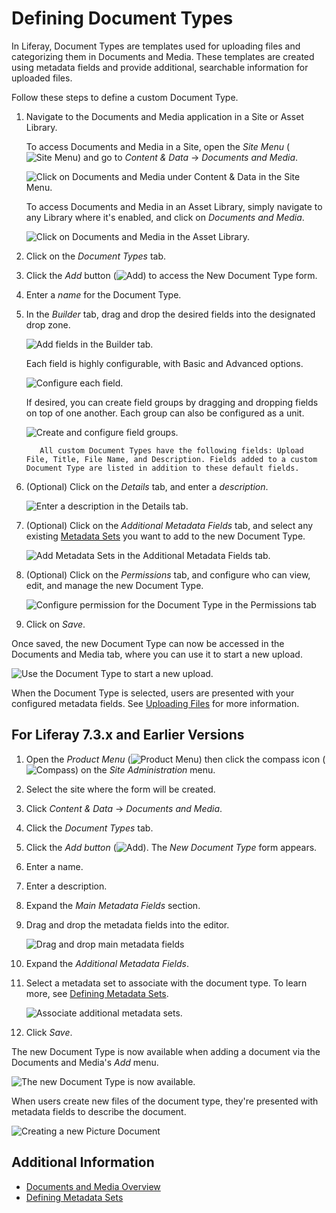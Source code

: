 # Defining Document Types

In Liferay, Document Types are templates used for uploading files and categorizing them in Documents and Media. These templates are created using metadata fields and provide additional, searchable information for uploaded files.

Follow these steps to define a custom Document Type.

1. Navigate to the Documents and Media application in a Site or Asset Library.

   To access Documents and Media in a Site, open the *Site Menu* (![Site Menu](../../../../images/icon-product-menu.png)) and go to *Content & Data* &rarr; *Documents and Media*.

   ![Click on Documents and Media under Content & Data in the Site Menu.](./defining-document-types/images/01.png)

   To access Documents and Media in an Asset Library, simply navigate to any Library where it's enabled, and click on *Documents and Media*.

   ![Click on Documents and Media in the Asset Library.](./defining-document-types/images/02.png)

1. Click on the *Document Types* tab.

1. Click the *Add* button (![Add](../../../../images/icon-add.png)) to access the New Document Type form.

1. Enter a *name* for the Document Type.

1. In the *Builder* tab, drag and drop the desired fields into the designated drop zone.

   ![Add fields in the Builder tab.](./defining-document-types/images/03.png)

   Each field is highly configurable, with Basic and Advanced options.

   ![Configure each field.](./defining-document-types/images/04.png)

   If desired, you can create field groups by dragging and dropping fields on top of one another. Each group can also be configured as a unit.

   ![Create and configure field groups.](./defining-document-types/images/05.png)

   ```note::
      All custom Document Types have the following fields: Upload File, Title, File Name, and Description. Fields added to a custom Document Type are listed in addition to these default fields.
   ```

1. (Optional) Click on the *Details* tab, and enter a *description*.

   ![Enter a description in the Details tab.](./defining-document-types/images/06.png)

1. (Optional) Click on the *Additional Metadata Fields* tab, and select any existing [Metadata Sets](./defining-metadata-sets.md) you want to add to the new Document Type.

   ![Add Metadata Sets in the Additional Metadata Fields tab.](./defining-document-types/images/07.png)

1. (Optional) Click on the *Permissions* tab, and configure who can view, edit, and manage the new Document Type.

   ![Configure permission for the Document Type in the Permissions tab](./defining-document-types/images/08.png)

1. Click on *Save*.

Once saved, the new Document Type can now be accessed in the Documents and Media tab, where you can use it to start a new upload.

![Use the Document Type to start a new upload.](./defining-document-types/images/09.png)

When the Document Type is selected, users are presented with your configured metadata fields. See [Uploading Files](../uploading-files.md) for more information.

## For Liferay 7.3.x and Earlier Versions

1. Open the _Product Menu_ (![Product Menu](../../../../images/icon-product-menu.png)) then click the compass icon (![Compass](../../../../images/icon-compass.png)) on the _Site Administration_ menu.
1. Select the site where the form will be created.
1. Click _Content & Data_  &rarr; _Documents and Media_.
1. Click the _Document Types_ tab.
1. Click the _Add button_ (![Add](../../../../images/icon-add.png)). The _New Document Type_ form appears.
1. Enter a name.
1. Enter a description.
1. Expand the _Main Metadata Fields_ section.
1. Drag and drop the metadata fields into the editor.

    ![Drag and drop main metadata fields](./defining-document-types/images/10.png)

1. Expand the _Additional Metadata Fields_.
1. Select a metadata set to associate with the document type. To learn more, see [Defining Metadata Sets](./defining-metadata-sets.md).

    ![Associate additional metadata sets.](./defining-document-types/images/11.png)

1. Click _Save_.

The new Document Type is now available when adding a document via the Documents and Media's _Add_ menu.

![The new Document Type is now available.](./defining-document-types/images/12.png)

When users create new files of the document type, they're presented with metadata fields to describe the document.

![Creating a new Picture Document](./defining-document-types/images/13.png)

## Additional Information

* [Documents and Media Overview](../../documents-and-media-overview.md)
* [Defining Metadata Sets](./defining-metadata-sets.md)
